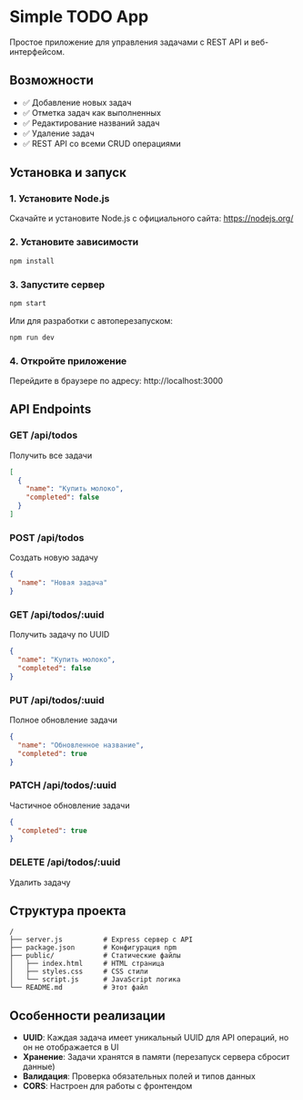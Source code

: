 # Simple TODO App

Простое приложение для управления задачами с REST API и веб-интерфейсом.

## Возможности

- ✅ Добавление новых задач
- ✅ Отметка задач как выполненных
- ✅ Редактирование названий задач
- ✅ Удаление задач
- ✅ REST API со всеми CRUD операциями

## Установка и запуск

### 1. Установите Node.js

Скачайте и установите Node.js с официального сайта: https://nodejs.org/

### 2. Установите зависимости

```bash
npm install
```

### 3. Запустите сервер

```bash
npm start
```

Или для разработки с автоперезапуском:

```bash
npm run dev
```

### 4. Откройте приложение

Перейдите в браузере по адресу: http://localhost:3000

## API Endpoints

### GET /api/todos

Получить все задачи

```json
[
  {
    "name": "Купить молоко",
    "completed": false
  }
]
```

### POST /api/todos

Создать новую задачу

```json
{
  "name": "Новая задача"
}
```

### GET /api/todos/:uuid

Получить задачу по UUID

```json
{
  "name": "Купить молоко",
  "completed": false
}
```

### PUT /api/todos/:uuid

Полное обновление задачи

```json
{
  "name": "Обновленное название",
  "completed": true
}
```

### PATCH /api/todos/:uuid

Частичное обновление задачи

```json
{
  "completed": true
}
```

### DELETE /api/todos/:uuid

Удалить задачу

## Структура проекта

```
/
├── server.js          # Express сервер с API
├── package.json       # Конфигурация npm
├── public/            # Статические файлы
│   ├── index.html     # HTML страница
│   ├── styles.css     # CSS стили
│   └── script.js      # JavaScript логика
└── README.md          # Этот файл
```

## Особенности реализации

- **UUID**: Каждая задача имеет уникальный UUID для API операций, но он не отображается в UI
- **Хранение**: Задачи хранятся в памяти (перезапуск сервера сбросит данные)
- **Валидация**: Проверка обязательных полей и типов данных
- **CORS**: Настроен для работы с фронтендом
